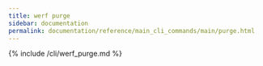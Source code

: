```yaml
---
title: werf purge
sidebar: documentation
permalink: documentation/reference/main_cli_commands/main/purge.html
---
```


{% include /cli/werf_purge.md %}
